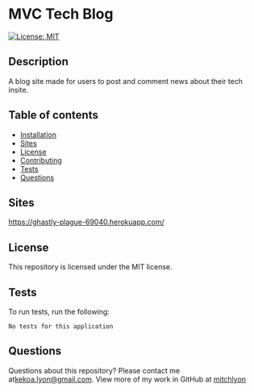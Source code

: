 # MVC Tech Blog

[![License: MIT](https://img.shields.io/badge/License-MIT-yellow.svg)](https://opensource.org/licenses/MIT)  

## Description

A blog site made for users to post and comment news about their tech insite.

## Table of contents
* [Installation](#installation)
* [Sites](#sites)
* [License](#license)
* [Contributing](#contributing)
* [Tests](#tests)
* [Questions](#questions)


## Sites

https://ghastly-plague-69040.herokuapp.com/


## License

This repository is licensed under the MIT license.


## Tests

To run tests, run the following:

`
No tests for this application
`

## Questions

Questions about this repository? Please contact me at[kekoa.lyon@gmail.com](mailto:kekoa.lyon@gmail.com).
View more of my work in GitHub at [mitchlyon](https://github.com/mitchlyon)